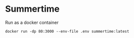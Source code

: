 # Summertime

Run as a docker container
```
docker run -dp 80:3000 --env-file .env summertime:latest
```
